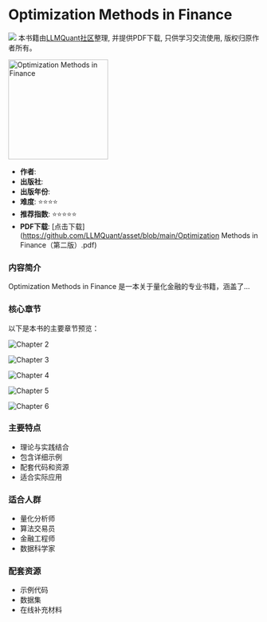 # Optimization Methods in Finance
![](https://fastly.jsdelivr.net/gh/bucketio/img3@main/2024/09/04/1725464231869-e0b2f727-2a0f-4270-bf6c-31ddc350426a.gif)
本书籍由[LLMQuant社区](https://llmquant.com/)整理, 并提供PDF下载, 只供学习交流使用, 版权归原作者所有。

<img src="1.png" alt="Optimization Methods in Finance" width="200"/>

- **作者**: 
- **出版社**: 
- **出版年份**: 
- **难度**: ⭐⭐⭐⭐
- **推荐指数**: ⭐⭐⭐⭐⭐
- **PDF下载**: [点击下载](https://github.com/LLMQuant/asset/blob/main/Optimization Methods in Finance（第二版）.pdf)

### 内容简介
Optimization Methods in Finance 是一本关于量化金融的专业书籍，涵盖了...

### 核心章节
以下是本书的主要章节预览：

![Chapter 2](2.png)

![Chapter 3](3.png)

![Chapter 4](4.png)

![Chapter 5](5.png)

![Chapter 6](6.png)


### 主要特点
- 理论与实践结合
- 包含详细示例
- 配套代码和资源
- 适合实际应用

### 适合人群
- 量化分析师
- 算法交易员
- 金融工程师
- 数据科学家

### 配套资源
- 示例代码
- 数据集
- 在线补充材料
